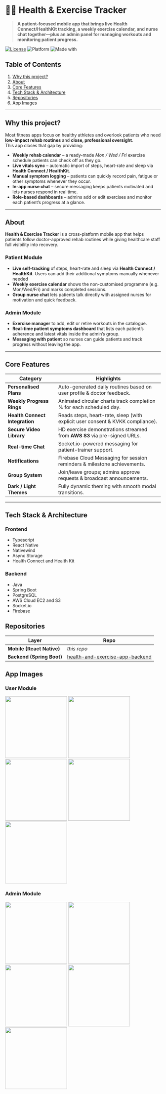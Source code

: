 # 🏃‍♂️ Health & Exercise Tracker

> **A patient-focused mobile app that brings live Health Connect/HealthKit tracking, a weekly exercise calendar, and nurse chat together—plus an admin panel for managing workouts and monitoring patient progress.**  

[![License](https://img.shields.io/badge/license-MIT-blue.svg)](LICENSE)
![Platform](https://img.shields.io/badge/platform-ios%20%7C%20android-lightgrey)
![Made with](https://img.shields.io/badge/❤️-clean%20code-critical)

## Table of Contents
1. [Why this project?](#why-this-project)
2. [About](#about)
3. [Core Features](#core-features)
4. [Tech Stack & Architecture](#tech-stack--architecture)
5. [Repositories](#repositories)
6. [App Images](#app-images)

---

## Why this project?
Most fitness apps focus on healthy athletes and overlook patients who need **low-impact rehab routines** and **close, professional oversight**.  
This app closes that gap by providing:

* **Weekly rehab calendar** – a ready-made _Mon / Wed / Fri_ exercise schedule patients can check off as they go.  
* **Live vitals sync** – automatic import of steps, heart-rate and sleep via **Health Connect / HealthKit**.  
* **Manual symptom logging** – patients can quickly record pain, fatigue or other symptoms whenever they occur.  
* **In-app nurse chat** – secure messaging keeps patients motivated and lets nurses respond in real time.  
* **Role-based dashboards** – admins add or edit exercises and monitor each patient’s progress at a glance.

---

## About
**Health & Exercise Tracker** is a cross-platform mobile app that helps
patients follow doctor-approved rehab routines while giving healthcare
staff full visibility into recovery.

### Patient Module
- **Live self-tracking** of steps, heart-rate and sleep via **Health Connect / HealthKit**. Users can add their additional symptoms manually whenever needed
- **Weekly exercise calendar** shows the non-customised programme (e.g. Mon/Wed/Fri) and marks completed sessions.  
- **Group nurse chat** lets patients talk directly with assigned nurses for motivation and quick feedback.

### Admin Module
- **Exercise manager** to add, edit or retire workouts in the catalogue.  
- **Real-time patient symptoms dashboard** that lists each patient’s adherence and latest vitals inside the admin’s group.  
- **Messaging with patient** so nurses can guide patients and track progress without leaving the app.

---

## Core Features
| Category | Highlights |
|----------|------------|
| **Personalised Plans** | Auto-generated daily routines based on user profile & doctor feedback. |
| **Weekly Progress Rings** | Animated circular charts track completion % for each scheduled day. |
| **Health Connect Integration** | Reads steps, heart-rate, sleep (with explicit user consent & KVKK compliance). |
| **Secure Video Library** | HD exercise demonstrations streamed from **AWS S3** via pre-signed URLs. |
| **Real-time Chat** | Socket.io-powered messaging for patient-trainer support. |
| **Notifications** | Firebase Cloud Messaging for session reminders & milestone achievements. |
| **Group System** | Join/leave groups; admins approve requests & broadcast announcements. |
| **Dark / Light Themes** | Fully dynamic theming with smooth modal transitions. |

---

## Tech Stack & Architecture
  ### Frontend
  - Typescript
  - React Native
  - Nativewind
  - Async Storage
  - Health Connect and Health Kit

 ### Backend
 - Java
 - Spring Boot
 - PostgreSQL
 - AWS Cloud EC2 and S3
 - Socket.io
 - Firebase

## Repositories
| Layer    | Repo |
|----------|------|
| **Mobile (React Native)** | _this repo_ |
| **Backend (Spring Boot)** | [health-and-exercise-app-backend](https://github.com/erayfazilordanuc/health-and-exercise-app-backend) |


## App Images
### User Module
<img src="https://github.com/user-attachments/assets/0212ace4-e755-41fa-aa47-2e7af36ac769" width="200" />
<img src="https://github.com/user-attachments/assets/fe1c89c2-986c-497a-8b34-96af84b20dde" width="200" />
<img src="https://github.com/user-attachments/assets/3f00d5c7-d0b2-40cb-985b-b789c4d1f439" width="200" />
<img src="https://github.com/user-attachments/assets/4158aaf1-0b72-4ddf-9082-82c9b6a13ffc" width="200" />
<img src="https://github.com/user-attachments/assets/1a0f8cf6-2b4e-499b-ad68-c9c114c87711" width="200" />

### Admin Module
<img src="https://github.com/user-attachments/assets/11a37875-b9ab-4215-afec-1b7d215edfa9" width="200" />
<img src="https://github.com/user-attachments/assets/01852a36-b375-4b28-87e5-50851821ae9c" width="200" />
<img src="https://github.com/user-attachments/assets/5ddb6aad-7f2a-47db-b3d0-65ba76429468" width="200" />
<img src="https://github.com/user-attachments/assets/6651198c-81c0-4669-9996-bfdf47645994" width="200" />
<img src="https://github.com/user-attachments/assets/bfba83c9-f1f0-4b41-8c73-1a5404941e58" width="200" />
